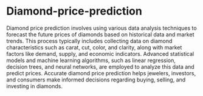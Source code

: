 
# Diamond-price-prediction

Diamond price prediction involves using various data analysis techniques to forecast the future prices of diamonds based on historical data and market trends. This process typically includes collecting data on diamond characteristics such as carat, cut, color, and clarity, along with market factors like demand, supply, and economic indicators. Advanced statistical models and machine learning algorithms, such as linear regression, decision trees, and neural networks, are employed to analyze this data and predict prices. Accurate diamond price prediction helps jewelers, investors, and consumers make informed decisions regarding buying, selling, and investing in diamonds.

